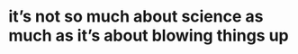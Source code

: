<!--
id: 571241807
link: http://tumblr.atmos.org/post/571241807/its-not-so-much-about-science-as-much-as-its
slug: its-not-so-much-about-science-as-much-as-its
date: Tue May 04 2010 10:19:08 GMT-0700 (PDT)
publish: 2010-05-04
tags: 
title: it&#8217;s not so much about science as much as it&#8217;s about blowing things up
-->


it&#8217;s not so much about science as much as it&#8217;s about blowing things up
==================================================================================



